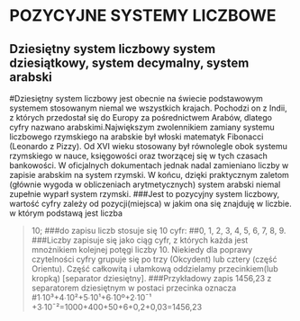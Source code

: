 POZYCYJNE SYSTEMY LICZBOWE
====================================
Dziesiętny system liczbowy system dziesiątkowy, system decymalny, system arabski
-----------------------------------------------------
#Dziesiętny system liczbowy jest obecnie na świecie podstawowym systemem stosowanym niemal we wszystkich krajach. Pochodzi on z Indii, z których przedostał się do Europy za pośrednictwem Arabów, dlatego cyfry nazwano arabskimi.Największym zwolennikiem zamiany systemu liczbowego rzymskiego na arabskie był włoski matematyk Fibonacci (Leonardo z Pizzy).  Od XVI wieku stosowany był równolegle obok systemu rzymskiego w nauce, księgowości oraz tworzącej się w tych czasach bankowości. W oficjalnych dokumentach jednak nadal zamieniano liczby w zapisie arabskim na system rzymski. W końcu, dzięki praktycznym zaletom (głównie wygoda w obliczeniach arytmetycznych) system arabski niemal zupełnie wyparł system rzymski.
###Jest to pozycyjny system liczbowy, wartość cyfry zależy od pozycji(miejsca) w jakim ona się znajduję w liczbie. w którym podstawą jest liczba
  >10; 
###do zapisu liczb stosuje się 10 cyfr:
  >##0, 1, 2, 3, 4, 5, 6, 7, 8, 9. 
###Liczby zapisuje się jako ciąg cyfr, z których każda jest mnożnikiem kolejnej potęgi liczby 10. Niekiedy dla poprawy czytelności cyfry grupuje się po trzy (Okcydent) lub cztery (część Orientu).  Część całkowitą i ułamkową oddzielamy przecinkiem(lub kropką) [separator dziesiętny]. 
###Przykładowy zapis 1456,23 z separatorem dziesiętnym w postaci przecinka oznacza
  >#1∙10³+4∙10²+5∙10¹+6∙10º+2∙10ˉ¹ +3∙10ˉ²=1000+400+50+6+0,2+0,03=1456,23
  
